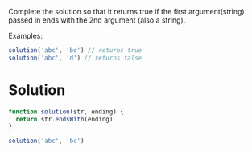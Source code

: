 Complete the solution so that it returns true if the first argument(string) passed in ends with the 2nd argument (also a string).

Examples:

```javascript
solution('abc', 'bc') // returns true
solution('abc', 'd') // returns false
```

# Solution 

```javascript 
function solution(str, ending) {
  return str.endsWith(ending)
}

solution('abc', 'bc')
```

